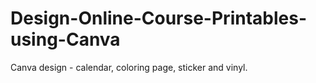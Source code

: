 # Design-Online-Course-Printables-using-Canva
Canva design - calendar, coloring page, sticker and vinyl.
